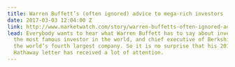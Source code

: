 ```yaml
---
title: Warren Buffett’s (often ignored) advice to mega-rich investors
date: 2017-03-03 12:04:00 Z
link: http://www.marketwatch.com/story/warren-buffetts-often-ignored-advice-to-mega-rich-investors-2017-03-13
lead: Everybody wants to hear what Warren Buffett has to say about investing. He’s
  the most famous investor in the world, and chief executive of Berkshire Hathaway,
  the world’s fourth largest company. So it is no surprise that his 2016 Berkshire
  Hathaway letter has received a lot of attention.
---
```


